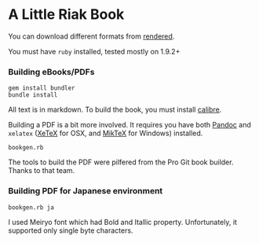 # A Little Riak Book

You can download different formats from [rendered](https://github.com/coderoshi/little_riak_book/tree/master/rendered/).

You must have `ruby` installed, tested mostly on 1.9.2+

### Building eBooks/PDFs

```
gem install bundler
bundle install
```

All text is in markdown. To build the book, you must install [calibre](http://manual.calibre-ebook.com/cli/cli-index.html).

Building a PDF is a bit more involved. It requires you have both [Pandoc](http://johnmacfarlane.net/pandoc/) and `xelatex` ([XeTeX](http://scripts.sil.org/xetex) for OSX, and [MikTeX](http://miktex.org/) for Windows) installed.

```
bookgen.rb
```

The tools to build the PDF were pilfered from the Pro Git book builder. Thanks to that team.


### Building PDF for Japanese environment

```
bookgen.rb ja
```

I used Meiryo font which had Bold and Itallic property.  Unfortunately, it supported only single byte characters.

